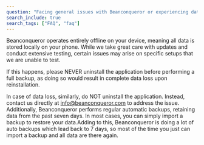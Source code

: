```yaml
---
question: "Facing general issues with Beanconqueror or experiencing data loss?"
search_include: true
search_tags: ["FAQ", "faq"]
---
```

Beanconqueror operates entirely offline on your device, meaning all data is stored locally on your phone. While we take great care with updates and conduct extensive testing, certain issues may arise on specific setups that we are unable to test. 

If this happens, please NEVER uninstall the application before performing a full backup, as doing so would result in complete data loss upon reinstallation.

 

In case of data loss, similarly, do NOT uninstall the application. Instead, contact us directly at info@beanconqueror.com to address the issue. Additionally, Beanconqueror performs regular automatic backups, retaining data from the past seven days. In most cases, you can simply import a backup to restore your data.Adding to this, Beanconqueror is doing a lot of auto backups which lead back to 7 days, so most of the time you just can import a backup and all data are there again.
